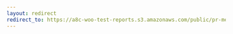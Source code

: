 ```yaml
---
layout: redirect
redirect_to: https://a8c-woo-test-reports.s3.amazonaws.com/public/pr-merge/39584/e2e/index.html
---
```

